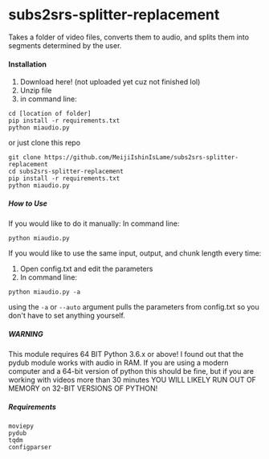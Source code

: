 # subs2srs-splitter-replacement
Takes a folder of video files, converts them to audio, and splits them into segments determined by the user.

#### Installation

1. Download here! (not uploaded yet cuz not finished lol)
2. Unzip file
3. in command line:
```
cd [location of folder]
pip install -r requirements.txt
python miaudio.py
```

or just clone this repo
```
git clone https://github.com/MeijiIshinIsLame/subs2srs-splitter-replacement
cd subs2srs-splitter-replacement
pip install -r requirements.txt
python miaudio.py
```
##### How to Use

If you would like to do it manually:
In command line:
```
python miaudio.py
```

If you would like to use the same input, output, and chunk length every time:
1. Open config.txt and edit the parameters
2. In command line:
```
python miaudio.py -a
```
using the ```-a``` or ```--auto``` argument pulls the parameters from config.txt so you don't have to set anything yourself.


##### WARNING

This module requires 64 BIT Python 3.6.x or above!
I found out that the pydub module works with audio in RAM. If you are using a modern computer and a 64-bit version of python this should be fine, but if you are working with videos more than 30 minutes YOU WILL LIKELY RUN OUT OF MEMORY on 32-BIT VERSIONS OF PYTHON!

##### Requirements
```
moviepy
pydub
tqdm
configparser
```
